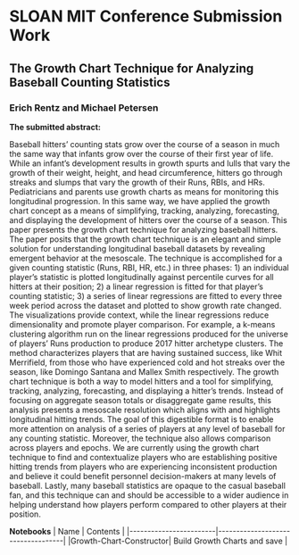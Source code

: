 # SLOAN MIT Conference Submission Work
## The Growth Chart Technique for Analyzing Baseball Counting Statistics
### Erich Rentz and Michael Petersen


**The submitted abstract:**

Baseball hitters’ counting stats grow over the course of a season in much the same way that infants grow over the course of their first year of life. While an infant’s development results in growth spurts and lulls that vary the growth of their weight, height, and head circumference, hitters go through streaks and slumps that vary the growth of their Runs, RBIs, and HRs. Pediatricians and parents use growth charts as means for monitoring this longitudinal progression. In this same way, we have applied the growth chart concept as a means of simplifying, tracking, analyzing, forecasting, and displaying the development of hitters over the course of a season. 
This paper presents the growth chart technique for analyzing baseball hitters. The paper posits that the growth chart technique is an elegant and simple solution for understanding longitudinal baseball datasets by revealing emergent behavior at the mesoscale. The technique is accomplished for a given counting statistic (Runs, RBI, HR, etc.) in three phases: 1) an individual player’s statistic is plotted longitudinally against percentile curves for all hitters at their position; 2) a linear regression is fitted for that player’s counting statistic; 3) a series of linear regressions are fitted to every three week period across the dataset and plotted to show growth rate changed. The visualizations provide context, while the linear regressions reduce dimensionality and promote player comparison. For example, a k-means clustering algorithm run on the linear regressions produced for the universe of players’ Runs production to produce 2017 hitter archetype clusters. The method characterizes players that are having sustained success, like Whit Merrifield, from those who have experienced cold and hot streaks over the season, like Domingo Santana and Mallex Smith respectively.
The growth chart technique is both a way to model hitters and a tool for simplifying, tracking, analyzing, forecasting, and displaying a hitter’s trends. Instead of focusing on aggregate season totals or disaggregate game results, this analysis presents a mesoscale resolution which aligns with and highlights longitudinal hitting trends. The goal of this digestible format is to enable more attention on analysis of a series of players at any level of baseball for any counting statistic. Moreover, the technique also allows comparison across players and epochs. We are currently using the growth chart technique to find and contextualize players who are establishing positive hitting trends from players who are experiencing inconsistent production and believe it could benefit personnel decision-makers at many levels of baseball. Lastly, many baseball statistics are opaque to the casual baseball fan, and this technique can and should be accessible to a wider audience in helping understand how players perform compared to other players at their position. 

**Notebooks**
| Name                   | Contents                          |
|------------------------|-----------------------------------|
|Growth-Chart-Constructor| Build Growth Charts and save      |


